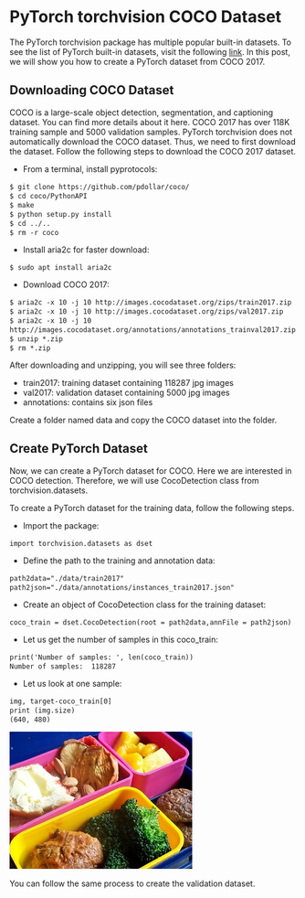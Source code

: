 # PyTorch torchvision COCO Dataset

The PyTorch torchvision package has multiple popular built-in datasets. To see the list of PyTorch built-in datasets, visit the following [link](https://pytorch.org/docs/stable/torchvision/index.html). In this post, we will show you how to create a PyTorch dataset from COCO 2017.


## Downloading COCO Dataset
COCO is a large-scale object detection, segmentation, and captioning dataset. You can find more details about it here. COCO 2017 has over 118K training sample and 5000 validation samples. PyTorch torchvision does not automatically download the COCO dataset. Thus, we need to first download the dataset. Follow the following steps to download the COCO 2017 dataset.

- From a terminal, install pyprotocols:
```
$ git clone https://github.com/pdollar/coco/
$ cd coco/PythonAPI
$ make
$ python setup.py install
$ cd ../..
$ rm -r coco
```

- Install aria2c for faster download:
```
$ sudo apt install aria2c
```

- Download COCO 2017:
```
$ aria2c -x 10 -j 10 http://images.cocodataset.org/zips/train2017.zip
$ aria2c -x 10 -j 10 http://images.cocodataset.org/zips/val2017.zip
$ aria2c -x 10 -j 10 http://images.cocodataset.org/annotations/annotations_trainval2017.zip
$ unzip *.zip
$ rm *.zip
```

After downloading and unzipping, you will see three folders:
- train2017: training dataset containing 118287 jpg images
- val2017: validation dataset containing 5000 jpg images
- annotations: contains six json files

Create a folder named data and copy the COCO dataset into the folder.

## Create PyTorch Dataset
Now, we can create a PyTorch dataset for COCO. Here we are interested in COCO detection. Therefore, we will use CocoDetection class from torchvision.datasets.


To create a PyTorch dataset for the training data, follow the following steps.
- Import the package:

```
import torchvision.datasets as dset
```

- Define the path to the training and annotation data:
```
path2data="./data/train2017"
path2json="./data/annotations/instances_train2017.json"﻿﻿﻿
```

- Create an object of CocoDetection class for the training dataset:

```
coco_train = dset.CocoDetection(root = path2data,annFile = path2json)
```

- Let us get the number of samples in this coco_train:

```
print('Number of samples: ', len(coco_train))
Number of samples:  118287
```

- Let us look at one sample:
```
img, target-coco_train[0]
print (img.size)
(640, 480)
```
![sample image](https://github.com/mravendi/mravendi.github.io/blob/master/images/cocosample.jpg)

You can follow the same process to create the validation dataset.




